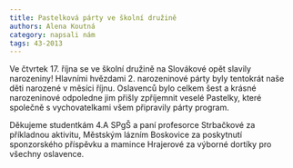 ```yaml
---
title: Pastelková párty ve školní družině
authors: Alena Koutná
category: napsali nám
tags: 43-2013
---
```


Ve čtvrtek 17. října se ve školní družině na Slovákové opět slavily narozeniny! Hlavními hvězdami 2. narozeninové párty byly tentokrát naše děti narozené v měsíci říjnu. Oslavenců bylo celkem šest a krásné narozeninové odpoledne jim přišly zpříjemnit veselé Pastelky, které společně s vychovatelkami všem připravily párty program.

Děkujeme studentkám 4.A SPgŠ a paní profesorce Strbačkové za příkladnou aktivitu, Městským lázním Boskovice za poskytnutí sponzorského příspěvku a mamince Hrajerové za výborné dortíky pro všechny oslavence.